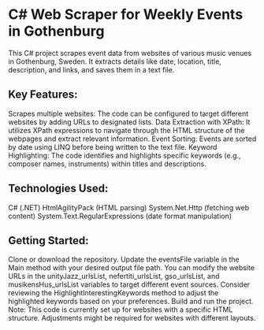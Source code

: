# C# Web Scraper for Weekly Events in Gothenburg

This C# project scrapes event data from websites of various music venues in Gothenburg, Sweden. It extracts details like date, location, title, description, and links, and saves them in a text file.

## Key Features:
Scrapes multiple websites: The code can be configured to target different websites by adding URLs to designated lists.
Data Extraction with XPath: It utilizes XPath expressions to navigate through the HTML structure of the webpages and extract relevant information.
Event Sorting: Events are sorted by date using LINQ before being written to the text file.
Keyword Highlighting: The code identifies and highlights specific keywords (e.g., composer names, instruments) within titles and descriptions.

## Technologies Used:
C# (.NET)
HtmlAgilityPack (HTML parsing)
System.Net.Http (fetching web content)
System.Text.RegularExpressions (date format manipulation)

## Getting Started:
Clone or download the repository.
Update the eventsFile variable in the Main method with your desired output file path.
You can modify the website URLs in the unityJazz_urlsList, nefertiti_urlsList, gso_urlsList, and musikensHus_urlsList variables to target different event sources.
Consider reviewing the HighlightInterestingKeywords method to adjust the highlighted keywords based on your preferences.
Build and run the project.
Note: This code is currently set up for websites with a specific HTML structure. Adjustments might be required for websites with different layouts.


